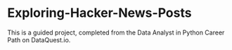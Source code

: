 # Exploring-Hacker-News-Posts

This is a guided project, completed from the Data Analyst in Python Career Path on DataQuest.io.
